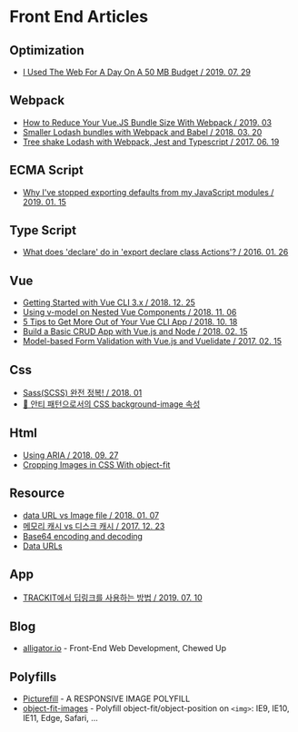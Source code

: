 # Front End Articles

## Optimization
- [I Used The Web For A Day On A 50 MB Budget / 2019. 07. 29](https://www.smashingmagazine.com/2019/07/web-on-50mb-budget/)

## Webpack
- [How to Reduce Your Vue.JS Bundle Size With Webpack / 2019. 03](https://medium.com/js-dojo/how-to-reduce-your-vue-js-bundle-size-with-webpack-3145bf5019b7)
- [Smaller Lodash bundles with Webpack and Babel / 2018. 03. 20](https://nolanlawson.com/2018/03/20/smaller-lodash-bundles-with-webpack-and-babel/)
- [Tree shake Lodash with Webpack, Jest and Typescript / 2017. 06. 19](https://medium.com/@martin_hotell/tree-shake-lodash-with-webpack-jest-and-typescript-2734fa13b5cd)

## ECMA Script
- [Why I've stopped exporting defaults from my JavaScript modules / 2019. 01. 15](https://humanwhocodes.com/blog/2019/01/stop-using-default-exports-javascript-module/)

## Type Script
- [What does 'declare' do in 'export declare class Actions'? / 2016. 01. 26](https://stackoverflow.com/questions/35019987/what-does-declare-do-in-export-declare-class-actions)

## Vue
- [Getting Started with Vue CLI 3.x / 2018. 12. 25](https://stackabuse.com/getting-started-with-vue-cli-3-x/)
- [Using v-model on Nested Vue Components / 2018. 11. 06](https://zaengle.com/blog/using-v-model-on-nested-vue-components)
- [5 Tips to Get More Out of Your Vue CLI App / 2018. 10. 18](https://gofore.com/en/5-tips-to-get-more-out-of-vue-cli/)
- [Build a Basic CRUD App with Vue.js and Node / 2018. 02. 15](https://developer.okta.com/blog/2018/02/15/build-crud-app-vuejs-node)
- [Model-based Form Validation with Vue.js and Vuelidate / 2017. 02. 15](https://alligator.io/vuejs/model-form-validation-vuelidate/)

## Css
- [Sass(SCSS) 완전 정복! / 2018. 01](https://heropy.blog/2018/01/31/sass/)
- [🚫 안티 패턴으로서의 CSS background-image 속성](https://velog.io/@chris/the-css-background-image-property-as-an-anti-pattern)

## Html
- [Using ARIA / 2018. 09. 27](https://www.w3.org/TR/using-aria/#rule1)
- [Cropping Images in CSS With object-fit](https://alligator.io/css/cropping-images-object-fit/)

## Resource
- [data URL vs Image file / 2018. 01. 07](https://mygumi.tistory.com/282)
- [메모리 캐시 vs 디스크 캐시 / 2017. 12. 23](https://mygumi.tistory.com/275)
- [Base64 encoding and decoding](https://developer.mozilla.org/en-US/docs/Web/API/WindowBase64/Base64_encoding_and_decoding)
- [Data URLs](https://developer.mozilla.org/en-US/docs/Web/HTTP/Basics_of_HTTP/Data_URIs)

## App
- [TRACKIT에서 딥링크를 사용하는 방법 / 2019. 07. 10](https://engineering.linecorp.com/ko/blog/how-to-use-deeplink-in-trackit/)

## Blog
- [alligator.io](https://alligator.io/) - Front-End Web Development, Chewed Up

## Polyfills
- [Picturefill](https://scottjehl.github.io/picturefill/) - A RESPONSIVE IMAGE POLYFILL
- [object-fit-images](https://github.com/fregante/object-fit-images) - Polyfill object-fit/object-position on `<img>`: IE9, IE10, IE11, Edge, Safari, ...
